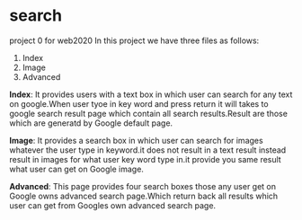 # search
project 0 for web2020
In this project we have three files as follows:
1. Index
2. Image
3. Advanced

**Index**: It provides users with a text box in which user can search for any text on google.When user tyoe in key word and press return it will takes to google search result page
      which contain all search results.Result are those which are generatd by Google default page.

**Image**: It provides a search box in which user can search for images whatever the user type in keyword.it does not result in a text result instead result in images for what user 
      key word type in.it provide you same result what user can get on Google image.

**Advanced**: This page provides four search boxes those any user get on Google owns advanced search page.Which return back all results which user can get from Googles own advanced 
      search page.         
      

